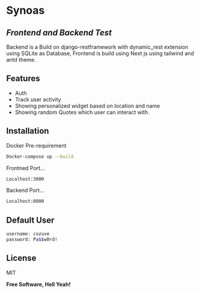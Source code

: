 # Synoas
## _Frontend and Backend Test_

Backend is a Build on django-restframework with dynamic_rest extension using SQLite as Database,
Frontend is build using Next js using tailwind and antd theme.
## Features

- Auth
- Track user activity
- Showing personalized widget based on location and name
- Showing random Quotes which user can interact with.


## Installation

Docker Pre-requirement

```sh
Docker-compose up --build 
```

Frontned Port...

```sh
Localhost:3000
```
Backend Port...

```sh
Localhost:8000
```

## Default User

```sh
username: cozuve
password: Pa$$w0rd!
```

## License

MIT

**Free Software, Hell Yeah!**
